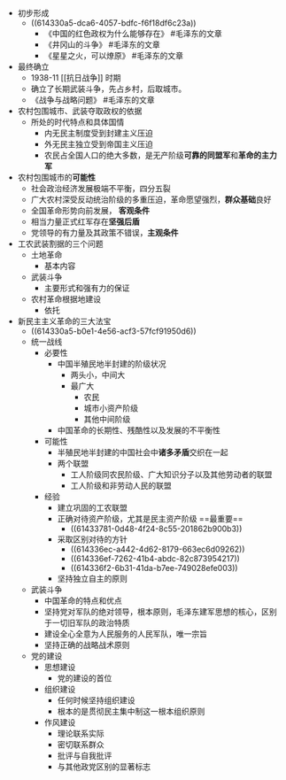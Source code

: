- 初步形成
	- ((614330a5-dca6-4057-bdfc-f6f18df6c23a))
		- 《中国的红色政权为什么能够存在》 #毛泽东的文章
		- 《井冈山的斗争》 #毛泽东的文章
		- 《星星之火，可以燎原》 #毛泽东的文章
- 最终确立
	- 1938-11 [[抗日战争]] 时期
	- 确立了长期武装斗争，先占乡村，后取城市。
	- 《战争与战略问题》 #毛泽东的文章
- 农村包围城市、武装夺取政权的依据
	- 所处的时代特点和具体国情
		- 内无民主制度受到封建主义压迫
		- 外无民主独立受到帝国主义压迫
		- 农民占全国人口的绝大多数，是无产阶级**可靠的同盟军**和**革命的主力军**
- 农村包围城市的**可能性**
	- 社会政治经济发展极端不平衡，四分五裂
	- 广大农村深受反动统治阶级的多重压迫，革命愿望强烈，**群众基础**良好
	- 全国革命形势向前发展， **客观条件**
	- 相当力量正式红军存在**坚强后盾**
	- 党领导的有力量及其政策不错误，**主观条件**
- 工农武装割据的三个问题
	- 土地革命
		- 基本内容
	- 武装斗争
		- 主要形式和强有力的保证
	- 农村革命根据地建设
		- 依托
- 新民主主义革命的三大法宝
	- ((614330a5-b0e1-4e56-acf3-57fcf91950d6))
	- 统一战线
		- 必要性
			- 中国半殖民地半封建的阶级状况
				- 两头小，中间大
				- 最广大
					- 农民
					- 城市小资产阶级
					- 其他中间阶级
			- 中国革命的长期性、残酷性以及发展的不平衡性
		- 可能性
			- 半殖民地半封建的中国社会中**诸多矛盾**交织在一起
			- 两个联盟
				- 工人阶级同农民阶级、广大知识分子以及其他劳动者的联盟
				- 工人阶级和非劳动人民的联盟
		- 经验
			- 建立巩固的工农联盟
			- 正确对待资产阶级，尤其是民主资产阶级 ==最重要==
				- ((61433781-0d48-4f24-8c55-201862b900b3))
			- 采取区别对待的方针
				- ((614336ec-a442-4d62-8179-663ec6d09262))
				- ((614336ef-7262-41b4-abdc-82c873954217))
				- ((614336f2-6b31-41da-b7ee-749028efe003))
			- 坚持独立自主的原则
	- 武装斗争
		- 中国革命的特点和优点
		- 坚持党对军队的绝对领导，根本原则，毛泽东建军思想的核心，区别于一切旧军队的政治特质
		- 建设全心全意为人民服务的人民军队，唯一宗旨
		- 坚持正确的战略战术原则
	- 党的建设
		- 思想建设
			- 党的建设的首位
		- 组织建设
			- 任何时候坚持组织建设
			- 根本的是贯彻民主集中制这一根本组织原则
		- 作风建设
			- 理论联系实际
			- 密切联系群众
			- 批评与自我批评
			- 与其他政党区别的显著标志